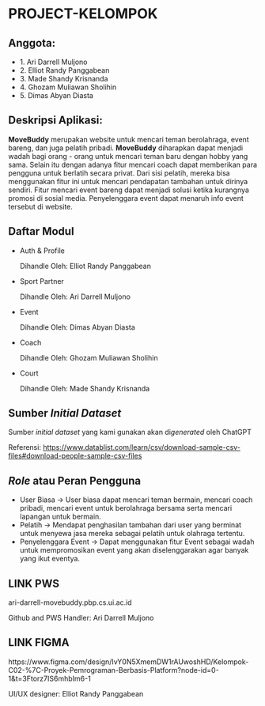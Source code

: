 # PROJECT-KELOMPOK
<h2>Anggota:</h2>
<ul>
    <li>1. Ari Darrell Muljono</li>
    <li>2. Elliot Randy Panggabean</li>
    <li>3. Made Shandy Krisnanda</li>
    <li>4. Ghozam Muliawan Sholihin</li>
    <li>5. Dimas Abyan Diasta</li>
</ul>

<h2>Deskripsi Aplikasi:</h2>
<p>
<b>MoveBuddy</b> merupakan website untuk mencari teman berolahraga, event bareng, dan juga pelatih pribadi. <b>MoveBuddy</b> diharapkan dapat menjadi wadah bagi orang - orang untuk mencari teman baru dengan hobby yang sama. Selain itu dengan adanya fitur mencari coach dapat memberikan para pengguna untuk berlatih secara privat. Dari sisi pelatih, mereka bisa menggunakan fitur ini untuk mencari pendapatan tambahan untuk dirinya sendiri. Fitur mencari event bareng dapat menjadi solusi ketika kurangnya promosi di sosial media. Penyelenggara event dapat menaruh info event tersebut di website.
</p>

<h2>Daftar Modul</h2>
<ul>
    <li>Auth & Profile</li>
        <p>Dihandle Oleh: Elliot Randy Panggabean</p>
    <li>Sport Partner</li>
        <p>Dihandle Oleh: Ari Darrell Muljono</p>
    <li>Event</li>
        <p>Dihandle Oleh: Dimas Abyan Diasta</p>
    <li>Coach</li>
        <p>Dihandle Oleh: Ghozam Muliawan Sholihin</p>
    <li>Court</li>
        <p>Dihandle Oleh: Made Shandy Krisnanda</p>
</ul>

<h2>Sumber <i>Initial Dataset</i></h2>
<p>
Sumber <i>initial dataset</i> yang kami gunakan akan di<i>generated</i> oleh ChatGPT

Referensi:
<a>https://www.datablist.com/learn/csv/download-sample-csv-files#download-people-sample-csv-files</a>
</p>

<h2><i>Role</i> atau Peran Pengguna</h2>
<ul>
    <li>User Biasa -> User biasa dapat mencari teman bermain, mencari coach pribadi, mencari event untuk berolahraga bersama serta mencari lapangan untuk bermain.</li>
    <li>Pelatih -> Mendapat penghasilan tambahan dari user yang berminat untuk menyewa jasa mereka sebagai pelatih untuk olahraga tertentu.</li>
    <li>Penyelenggara Event -> Dapat menggunakan fitur Event sebagai wadah untuk mempromosikan event yang akan diselenggarakan agar banyak yang ikut eventya.</li>
</ul>

<h2>LINK PWS</h2>
<a>ari-darrell-movebuddy.pbp.cs.ui.ac.id</a>

<p>Github and PWS Handler: Ari Darrell Muljono</a>

<h2>LINK FIGMA</h2>
<a>https://www.figma.com/design/IvY0N5XmemDW1rAUwoshHD/Kelompok-C02-%7C-Proyek-Pemrograman-Berbasis-Platform?node-id=0-1&t=3Ftorz7IS6mhbIm6-1</a>

<p>UI/UX designer: Elliot Randy Panggabean</p>
